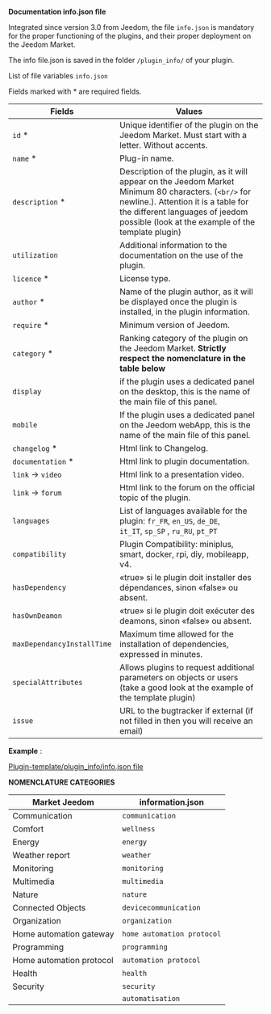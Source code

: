 **Documentation info.json file**

Integrated since version 3.0 from Jeedom, the file ``info.json`` is mandatory for the proper functioning of the plugins, and their proper deployment on the Jeedom Market.

The info file.json is saved in the folder ``/plugin_info/`` of your plugin.

List of file variables ``info.json``

Fields marked with * are required fields.

Fields                   | Values                                                                                                                   |
------------------------ | ------------------------------------------------------------------------------------------------------------------------- |
``id`` *                     | Unique identifier of the plugin on the Jeedom Market. Must start with a letter. Without accents.                             |
``name`` *                   | Plug-in name.                                                                                                            |
``description`` *            | Description of the plugin, as it will appear on the Jeedom Market Minimum 80 characters. (``<br/>`` for newline.). Attention it is a table for the different languages of jeedom possible (look at the example of the template plugin)                                  |                                                                                     |
``utilization``                    | Additional information to the documentation on the use of the plugin.                                                    |
``licence`` *                | License type.                                                                                                          |
``author`` *                 | Name of the plugin author, as it will be displayed once the plugin is installed, in the plugin information.         |
``require`` *                | Minimum version of Jeedom.                                                                                                |
``category`` *               | Ranking category of the plugin on the Jeedom Market. **Strictly respect the nomenclature in the table below** |
``display``                  | if the plugin uses a dedicated panel on the desktop, this is the name of the main file of this panel.                    |
``mobile``                   | If the plugin uses a dedicated panel on the Jeedom webApp, this is the name of the main file of this panel.   |
``changelog`` *              | Html link to Changelog.                                                                                              |
``documentation`` *          | Html link to plugin documentation.                                                                                |
``link`` -> ``video``               | Html link to a presentation video.                                                                                 |
``link`` -> ``forum``               | Html link to the forum on the official topic of the plugin.                                                                  |
``languages``                | List of languages available for the plugin: ``fr_FR``, ``en_US``, ``de_DE``, ``it_IT``, ``sp_SP`` , ``ru_RU``, ``pt_PT``            |
``compatibility``            | Plugin Compatibility: miniplus, smart, docker, rpi, diy, mobileapp, v4.                                                   |
``hasDependency``            | «true» si le plugin doit installer des dépendances, sinon «false» ou absent.                                              |
``hasOwnDeamon``             | «true» si le plugin doit exécuter des deamons, sinon «false» ou absent.                                                   |
``maxDependancyInstallTime`` | Maximum time allowed for the installation of dependencies, expressed in minutes.                                            |
``specialAttributes`` | Allows plugins to request additional parameters on objects or users (take a good look at the example of the template plugin)                                            |
``issue``                    | URL to the bugtracker if external (if not filled in then you will receive an email)

**Example** :

[Plugin-template/plugin_info/info.json file](https://github.com/jeedom/plugin-template/blob/master/plugin_info/info.json)

**NOMENCLATURE CATEGORIES**

Market Jeedom         | information.json               |
--------------------- | ----------------------- |
Communication         | ``communication``           |
Comfort               | ``wellness``                |
Energy               | ``energy``                  |
Weather report                 | ``weather``                 |
Monitoring            | ``monitoring``              |
Multimedia            | ``multimedia``              |
Nature                | ``nature``                  |
Connected Objects      | ``devicecommunication``     |
Organization          | ``organization``            |
Home automation gateway  | ``home automation protocol``|
Programming         | ``programming``             |
Home automation protocol   | ``automation protocol``     |
Health                 | ``health``                  |
Security              | ``security``                |
           | ``automatisation``          |
